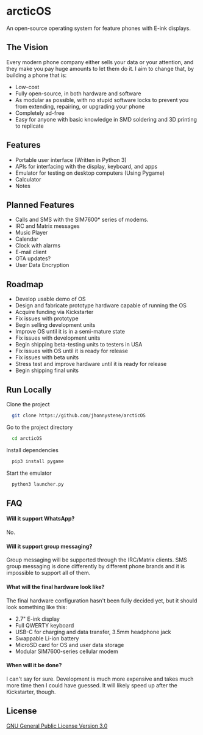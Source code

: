 
# arcticOS

An open-source operating system for feature phones with E-ink displays.

## The Vision

Every modern phone company either sells your data or your attention, and they make you pay huge amounts to let them do it. I aim to change that, by building a phone that is:
- Low-cost
- Fully open-source, in both hardware and software
- As modular as possible, with no stupid software locks to prevent you from extending, repairing, or upgrading your phone
- Completely ad-free
- Easy for anyone with basic knowledge in SMD soldering and 3D printing to replicate

## Features

- Portable user interface (Written in Python 3)
- APIs for interfacing with the display, keyboard, and apps
- Emulator for testing on desktop computers (Using Pygame)
- Calculator
- Notes
  
## Planned Features
- Calls and SMS with the SIM7600* series of modems.
- IRC and Matrix messages
- Music Player
- Calendar
- Clock with alarms
- E-mail client
- OTA updates?
- User Data Encryption

## Roadmap

- Develop usable demo of OS
- Design and fabricate prototype hardware capable of running the OS
- Acquire funding via Kickstarter
- Fix issues with prototype
- Begin selling development units
- Improve OS until it is in a semi-mature state
- Fix issues with development units
- Begin shipping beta-testing units to testers in USA
- Fix issues with OS until it is ready for release
- Fix issues with beta units
- Stress test and improve hardware until it is ready for release
- Begin shipping final units

## Run Locally

Clone the project

```bash
  git clone https://github.com/jhonnystene/arcticOS
```

Go to the project directory

```bash
  cd arcticOS
```

Install dependencies

```bash
  pip3 install pygame
```

Start the emulator

```bash
  python3 launcher.py
```

  
## FAQ

#### Will it support WhatsApp?

No.

#### Will it support group messaging?

Group messaging will be supported through the IRC/Matrix clients. SMS group messaging is done differently by different phone brands and it is impossible to support all of them.

#### What will the final hardware look like?

The final hardware configuration hasn't been fully decided yet, but it should look something like this:
- 2.7" E-ink display
- Full QWERTY keyboard
- USB-C for charging and data transfer, 3.5mm headphone jack
- Swappable Li-ion battery
- MicroSD card for OS and user data storage
- Modular SIM7600-series cellular modem

#### When will it be done?

I can't say for sure. Development is much more expensive and takes much more time then I could have guessed. It will likely speed up after the Kickstarter, though.
## License

[GNU General Public License Version 3.0](https://choosealicense.com/licenses/gpl-3.0/)

  